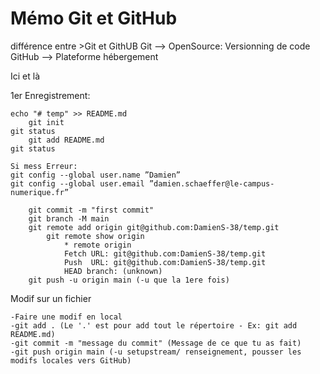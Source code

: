 # Mémo Git et GitHub
différence entre >Git et GithUB
    Git --> OpenSource: Versionning de code
    GitHub --> Plateforme hébergement

Ici et là

1er Enregistrement:

    echo "# temp" >> README.md
        git init
    git status
        git add README.md
    git status
   
    Si mess Erreur:
    git config --global user.name ”Damien”
    git config --global user.email ”damien.schaeffer@le-campus-numerique.fr”
        
        git commit -m "first commit"
        git branch -M main
        git remote add origin git@github.com:DamienS-38/temp.git
            git remote show origin
                * remote origin
                Fetch URL: git@github.com:DamienS-38/temp.git
                Push  URL: git@github.com:DamienS-38/temp.git
                HEAD branch: (unknown)	
        git push -u origin main (-u que la 1ere fois)





Modif sur un fichier

    -Faire une modif en local
    -git add . (Le '.' est pour add tout le répertoire - Ex: git add README.md)
    -git commit -m "message du commit" (Message de ce que tu as fait)
    -git push origin main (-u setupstream/ renseignement, pousser les modifs locales vers GitHub)
